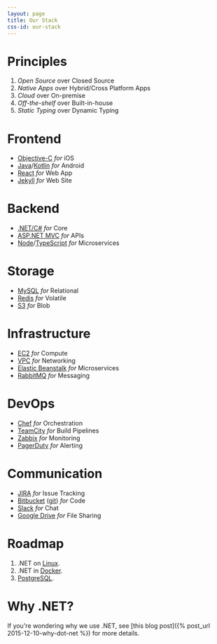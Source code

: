 ```yaml
---
layout: page
title: Our Stack
css-id: our-stack
---
```

# Principles

1. _Open Source_ over Closed Source
2. _Native Apps_ over Hybrid/Cross Platform Apps
3. _Cloud_ over On-premise
4. _Off-the-shelf_ over Built-in-house
5. _Static Typing_ over Dynamic Typing

# Frontend

* [Objective-C](https://developer.apple.com/library/mac/documentation/Cocoa/Conceptual/ProgrammingWithObjectiveC/Introduction/Introduction.html) _for_ iOS
* [Java](https://www.oracle.com/java/index.html)/[Kotlin](https://kotlinlang.org/) _for_ Android
* [React](https://facebook.github.io/react/) _for_ Web App
* [Jekyll](http://jekyllrb.com/) _for_ Web Site

# Backend

* [.NET/C#](http://dotnet.github.io/) _for_ Core
* [ASP.NET MVC](https://get.asp.net/) _for_ APIs
* [Node](https://nodejs.org/)/[TypeScript](http://www.typescriptlang.org/) _for_ Microservices

# Storage

* [MySQL](https://www.mysql.com/) _for_ Relational
* [Redis](http://redis.io) _for_ Volatile
* [S3](https://aws.amazon.com/s3/) _for_ Blob

# Infrastructure

* [EC2](https://aws.amazon.com/ec2/) _for_ Compute
* [VPC](https://aws.amazon.com/vpc/) _for_ Networking
* [Elastic Beanstalk](https://aws.amazon.com/elasticbeanstalk/) _for_ Microservices
* [RabbitMQ](https://www.rabbitmq.com/) _for_ Messaging

# DevOps

* [Chef](https://chef.io) _for_ Orchestration
* [TeamCity](https://www.jetbrains.com/teamcity/) _for_ Build Pipelines
* [Zabbix](http://www.zabbix.com/) _for_ Monitoring
* [PagerDuty](https://www.pagerduty.com/) _for_ Alerting

# Communication

* [JIRA](https://www.atlassian.com/software/jira) _for_ Issue Tracking
* [Bitbucket](https://bitbucket.com) ([git](https://git-scm.com/)) _for_ Code
* [Slack](https://slack.com) _for_ Chat
* [Google Drive](https://www.google.com/drive/) _for_ File Sharing

<a id="roadmap"></a>

# Roadmap

1. .NET on [Linux](http://www.linuxfoundation.org/).
2. .NET in [Docker](https://docker.io).
3. [PostgreSQL](http://www.postgresql.org/).

# Why .NET?

If you're wondering why we use .NET, see [this blog post]({% post_url 2015-12-10-why-dot-net %}) for more details.

